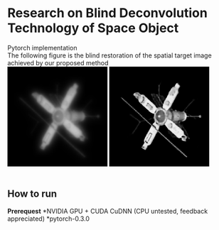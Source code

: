 # Research on Blind Deconvolution Technology of Space Object
Pytorch implementation <br>
The following figure is the blind restoration of the spatial target image achieved by our proposed method<br>
![blur_image](https://github.com/yangsoubo123/A-blind-deconvolution-framework-based-on-deep-learning/blob/master/images/blur.bmp) ![restore_image](https://github.com/yangsoubo123/A-blind-deconvolution-framework-based-on-deep-learning/blob/master/images/restore.bmp)<br><br>
## How to run
**Prerequest**
*NVIDIA GPU + CUDA CuDNN (CPU untested, feedback appreciated)
*pytorch-0.3.0
